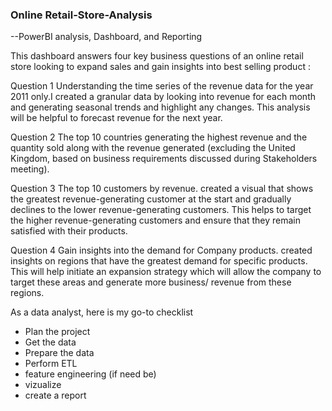 ### Online Retail-Store-Analysis
--PowerBI analysis, Dashboard, and Reporting

This dashboard answers four key business questions of an online retail store looking to expand sales and gain insights into best selling product :

Question 1
Understanding the time series of the revenue data for the year 2011 only.I created a granular data by looking into revenue for each month and generating seasonal trends and highlight any changes. This analysis will be helpful to forecast revenue for the next year.

Question 2
The top 10 countries generating the highest revenue and the quantity sold along with the revenue generated (excluding the United Kingdom, based on business requirements discussed during Stakeholders meeting). 

Question 3
The top 10 customers by revenue. created a visual that shows the greatest revenue-generating customer at the start and gradually declines to the lower revenue-generating customers. This helps to target the higher revenue-generating customers and ensure that they remain satisfied with their products.

Question 4
Gain insights into the demand for Company products.  created insights on regions that have the greatest demand for specific products. This will help initiate an expansion strategy which will allow the company to target these areas and generate more business/ revenue from these regions.


As a data analyst, here is my go-to checklist
* Plan the project
* Get the data
* Prepare the data
* Perform ETL
* feature engineering (if need be)
* vizualize
* create a report

